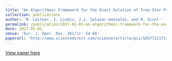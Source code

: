 ```yaml
---
title: "An Algorithmic Framework for the Exact Solution of Tree-Star Problems"
collection: publications
author: 'M. Leitner, I. Ljubic, J.J. Salazar-Gonzalez, and M. Sinnl'
permalink: /publication/2017-01-01-an-algorithmic-framework-for-the-exact-solution-of-tree-star-problems
date: 2017-01-01
venue: 'Eur. J. Oper. Res. 261(1): 54-66'
paperurl: 'http://www.sciencedirect.com/science/article/pii/S0377221717301170'
---
```

[View paper here](http://www.sciencedirect.com/science/article/pii/S0377221717301170)